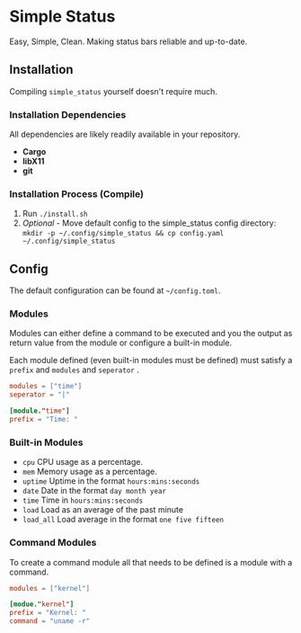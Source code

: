 # Simple Status

Easy, Simple, Clean. Making status bars reliable and up-to-date.

## Installation

Compiling `simple_status` yourself doesn't require much.

### Installation Dependencies

All dependencies are likely readily available in your repository.

- **Cargo**
- **libX11**
- **git**

### Installation Process (Compile)

1. Run `./install.sh`
2. *Optional* - Move default config to the simple_status config directory: `mkdir -p ~/.config/simple_status && cp config.yaml ~/.config/simple_status`

## Config

The default configuration can be found at `~/config.toml`.

### Modules

Modules can either define a command to be executed and you the output as return value from the module or configure a built-in module.

Each module defined (even built-in modules must be defined) must satisfy a `prefix` and `modules` and `seperator` .

``` toml
modules = ["time"]
seperator = "|"

[module."time"]
prefix = "Time: "
```

### Built-in Modules

- `cpu` CPU usage as a percentage.
- `mem` Memory usage as a percentage.
- `uptime` Uptime in the format `hours:mins:seconds`
- `date` Date in the format `day month year`
- `time` Time in `hours:mins:seconds`
- `load` Load as an average of the past minute
- `load_all` Load average in the format `one five fifteen`

### Command Modules

To create a command module all that needs to be defined is a module with a command.

``` toml
modules = ["kernel"]

[modue."kernel"]
prefix = "Kernel: "
command = "uname -r"
```
